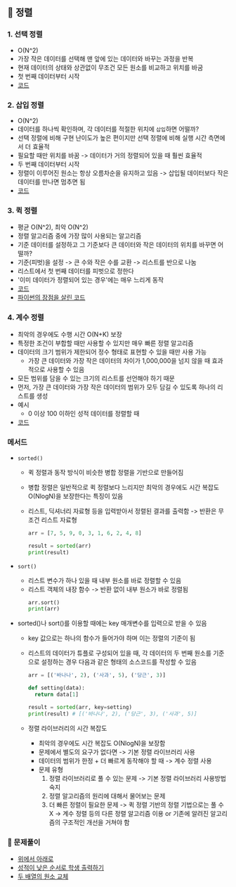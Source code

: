 ## 📑 정렬

### 1. 선택 정렬

- O(N^2)
- 가장 작은 데이터를 선택해 맨 앞에 있는 데이터와 바꾸는 과정을 반복
- 현재 데이터의 상태와 상관없이 무조건 모든 원소를 비교하고 위치를 바굼
- 첫 번째 데이터부터 시작
- [코드](6-1.py)

### 2. 삽입 정렬

- O(N^2)
- 데이터를 하나씩 확인하며, 각 데이터를 적절한 위치에 `삽입`하면 어떨까?
- 선택 정렬에 비해 구현 난이도가 높은 편이지만 선택 정렬에 비해 실행 시간 측면에서 더 효율적
- 필요할 때만 위치를 바꿈 -> 데이터가 거의 정렬되어 있을 때 훨씬 효율적
- 두 번째 데이터부터 시작
- 정렬이 이루어진 원소는 항상 오름차순을 유지하고 있음 -> 삽입될 데이터보다 작은 데이터를 만나면 멈추면 됨
- [코드](6-2.py)

### 3. 퀵 정렬

- 평균 O(N^2), 최악 O(N^2)
- 정렬 알고리즘 중에 가장 많이 사용되는 알고리즘
- 기준 데이터를 설정하고 그 기준보다 큰 데이터와 작은 데이터의 위치를 바꾸면 어떨까?
- 기준(피벗)을 설정 -> 큰 수와 작은 수를 교환 -> 리스트를 반으로 나눔
- 리스트에서 첫 번째 데이터를 피벗으로 정한다
- '이미 데이터가 정렬되어 있는 경우'에는 매우 느리게 동작
- [코드](6-3.py)
- [파이썬의 장점을 살린 코드](6-4.py)

### 4. 계수 정렬

- 최악의 경우에도 수행 시간 O(N+K) 보장
- 특정한 조건이 부합할 때만 사용할 수 있지만 매우 빠른 정렬 알고리즘
- 데이터의 크기 범위가 제한되어 정수 형태로 표현할 수 있을 때만 사용 가능
  - 가장 큰 데이터와 가장 작은 데이터의 차이가 1,000,000을 넘지 않을 때 효과적으로 사용할 수 있음
- 모든 범위를 담을 수 있는 크기의 리스트를 선언해야 하기 때문
- 먼저, 가장 큰 데이터와 가장 작은 데이터의 범위가 모두 담길 수 있도록 하나의 리스트를 생성
- 예시
  - 0 이상 100 이하인 성적 데이터를 정렬할 때
- [코드](6-5.py)

### 메서드

- `sorted()`

  - 퀵 정렬과 동작 방식이 비슷한 병합 정렬을 기반으로 만들어짐
  - 병합 정렬은 일반적으로 퀵 정렬보다 느리지만 최악의 경우에도 시간 복잡도 O(NlogN)을 보장한다는 특징이 있음
  - 리스트, 딕셔너리 자료형 등을 입력받아서 정렬된 결과를 출력함 -> 반환은 무조건 리스트 자료형

    ```py
    arr = [7, 5, 9, 0, 3, 1, 6, 2, 4, 8]

    result = sorted(arr)
    print(result)
    ```

- `sort()`

  - 리스트 변수가 하나 있을 때 내부 원소를 바로 정렬할 수 있음
  - 리스트 객체의 내장 함수 -> 반환 없이 내부 원소가 바로 정렬됨
    ```py
    arr.sort()
    print(arr)
    ```

- sorted()나 sort()를 이용할 때에는 key 매개변수를 입력으로 받을 수 있음

  - key 값으로는 하나의 함수가 들어가야 하며 이는 정렬의 기준이 됨
  - 리스트의 데이터가 튜플로 구성되어 있을 때, 각 데이터의 두 번째 원소를 기준으로 설정하는 경우 다음과 같은 형태의 소스코드를 작성할 수 있음

    ```py
    arr = [('바나나', 2), ('사과', 5), ('당근', 3)]

    def setting(data):
      return data[1]

    result = sorted(arr, key=setting)
    print(result) # [('바나나', 2), ('당근', 3), ('사과', 5)]
    ```

  - 정렬 라이브러리의 시간 복잡도
    - 최악의 경우에도 시간 복잡도 O(NlogN)을 보장함
    - 문제에서 별도의 요구가 없다면 -> 기본 정렬 라이브러리 사용
    - 데이터의 범위가 한정 + 더 빠르게 동작해야 할 때 -> 계수 정렬 사용
    - 문제 유형
      1. 정렬 라이브러리로 풀 수 있는 문제 -> 기본 정렬 라이브러리 사용방법 숙지
      2. 정렬 알고리즘의 원리에 대해서 물어보는 문제
      3. 더 빠른 정렬이 필요한 문제 -> 퀵 정렬 기반의 정렬 기법으로는 풀 수 X -> 계수 정렬 등의 다른 정렬 알고리즘 이용 or 기존에 알려진 알고리즘의 구조적인 개선을 거쳐야 함

### 🫧 문제풀이

- [위에서 아래로](6-6.py)
- [성적이 낮은 순서로 학생 출력하기](6-7.py)
- [두 배열의 원소 교체](6-8.py)
